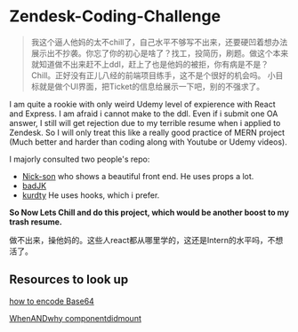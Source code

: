 # Zendesk-Coding-Challenge

> 我这个逼人他妈的太不chill了，自己水平不够写不出来，还要硬凹着想办法展示出不抄袭。你忘了你的初心是啥了？找工，投简历，刷题。做这个本来就知道做不出来赶不上ddl，赶上了也是他妈的被拒，你有病是不是？Chill。正好没有正儿八经的前端项目练手，这不是个很好的机会吗。 小目标就是做个UI界面，把Ticket的信息给展示一下吧，别的不强求了。

I am quite a rookie with only weird Udemy level of expierence with React and Express. I am afraid i cannot make to the ddl. Even if i submit one OA answer, I still will get rejection due to my terrible resume when i applied to Zendesk. So I will only treat this like a really good practice of MERN project (Much better and harder than coding along with Youtube or Udemy videos).

I majorly consulted two people's repo: 
- [Nick-son](https://github.com/ahgdyycc/zendesk-coding-challenge) who shows a beautiful front end. He uses props a lot.
- [badJK](https://github.com/beastjk07/Zendesk-Coding-Challenge/blob/master/server/index.js) 
- [kurdty](https://github.com/baasitsharief/Zendesk_Coding_Challenge/blob/main/frontend/src/components/Ticket.js) He uses hooks, which i prefer.


**So Now Lets Chill and do this project, which would be another boost to my trash resume.** 

做不出来，操他妈的。这些人react都从哪里学的，这还是Intern的水平吗，不想活了。
  
## Resources to look up

[how to encode Base64](https://codezup.com/3-ways-to-base64-string-encode-decode-javascript-node-js/)

[WhenANDwhy componentdidmount ](https://linguinecode.com/post/understanding-react-componentdidmount)
